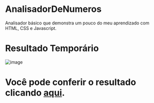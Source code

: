 # AnalisadorDeNumeros
Analisador básico que demonstra um pouco do meu aprendizado com HTML, CSS e Javascript.

# Resultado Temporário
![image](https://user-images.githubusercontent.com/69223907/209718207-5d73e7ba-af90-4b89-b2f8-10f8b911c90b.png)

# Você pode conferir o resultado clicando <a href="https://carlossousa02.github.io/AnalisadorDeNumeros/" target="_blank">aqui</a>.


